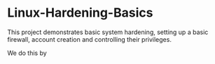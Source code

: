 # Linux-Hardening-Basics
This project demonstrates basic system hardening, setting up a basic firewall, account creation and controlling their privileges. 

We do this by
